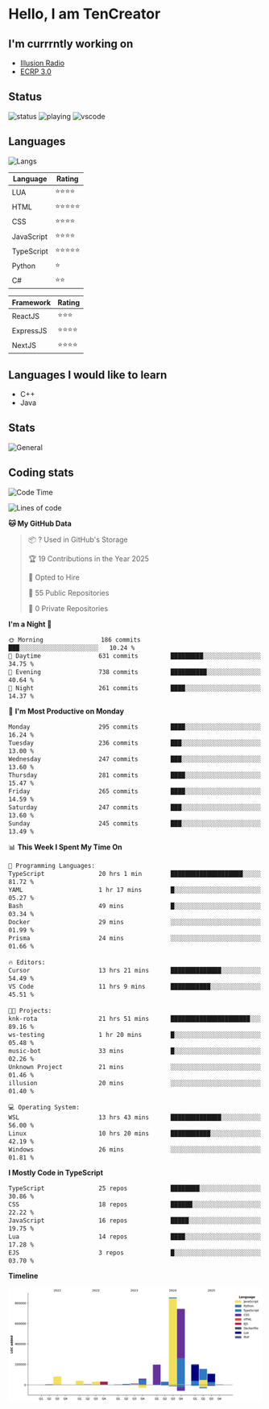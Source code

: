 # Hello, I am TenCreator

## I'm currrntly working on
- [Illusion Radio](https://illusionradio.co.uk/)
- [ECRP 3.0](http://github.com/Emerald-Coast-Roleplay/)

## Status
![status](https://api.statusbadges.me/badge/status/518334475038359555?simple=true&style=for-the-badge)
![playing](https://api.statusbadges.me/badge/playing/518334475038359555?style=for-the-badge)
![vscode](https://api.statusbadges.me/badge/vscode/518334475038359555?style=for-the-badge)

## Languages
![Langs](https://github-readme-stats.vercel.app/api/top-langs/?username=tencreator&layout=compact&theme=radical)


|Language|Rating|
|--------|------|
|LUA|⭐️⭐️⭐️⭐️|
|HTML|⭐️⭐️⭐️⭐️⭐️|
|CSS|⭐️⭐️⭐️⭐️|
|JavaScript|⭐️⭐️⭐️⭐️|
|TypeScript|⭐️⭐️⭐️⭐️⭐️|
|Python|⭐️|
|C#|⭐️⭐️ |

|Framework|Rating|
|--------|------|
|ReactJS|⭐️⭐️⭐|
|ExpressJS|⭐️⭐️⭐️⭐️|
|NextJS|⭐️⭐️⭐⭐️|

## Languages I would like to learn
- C++
- Java

## Stats
![General](https://github-readme-stats.vercel.app/api?username=tencreator&show_icons=true&theme=radical)

## Coding stats

<!--START_SECTION:waka-->
![Code Time](http://img.shields.io/badge/Code%20Time-393%20hrs%207%20mins-blue)

![Lines of code](https://img.shields.io/badge/From%20Hello%20World%20I%27ve%20Written-1.9%20million%20lines%20of%20code-blue)

**🐱 My GitHub Data** 

> 📦 ? Used in GitHub's Storage 
 > 
> 🏆 19 Contributions in the Year 2025
 > 
> 💼 Opted to Hire
 > 
> 📜 55 Public Repositories 
 > 
> 🔑 0 Private Repositories 
 > 
**I'm a Night 🦉** 

```text
🌞 Morning                186 commits         ███░░░░░░░░░░░░░░░░░░░░░░   10.24 % 
🌆 Daytime                631 commits         █████████░░░░░░░░░░░░░░░░   34.75 % 
🌃 Evening                738 commits         ██████████░░░░░░░░░░░░░░░   40.64 % 
🌙 Night                  261 commits         ████░░░░░░░░░░░░░░░░░░░░░   14.37 % 
```
📅 **I'm Most Productive on Monday** 

```text
Monday                   295 commits         ████░░░░░░░░░░░░░░░░░░░░░   16.24 % 
Tuesday                  236 commits         ███░░░░░░░░░░░░░░░░░░░░░░   13.00 % 
Wednesday                247 commits         ███░░░░░░░░░░░░░░░░░░░░░░   13.60 % 
Thursday                 281 commits         ████░░░░░░░░░░░░░░░░░░░░░   15.47 % 
Friday                   265 commits         ████░░░░░░░░░░░░░░░░░░░░░   14.59 % 
Saturday                 247 commits         ███░░░░░░░░░░░░░░░░░░░░░░   13.60 % 
Sunday                   245 commits         ███░░░░░░░░░░░░░░░░░░░░░░   13.49 % 
```


📊 **This Week I Spent My Time On** 

```text
💬 Programming Languages: 
TypeScript               20 hrs 1 min        ████████████████████░░░░░   81.72 % 
YAML                     1 hr 17 mins        █░░░░░░░░░░░░░░░░░░░░░░░░   05.27 % 
Bash                     49 mins             █░░░░░░░░░░░░░░░░░░░░░░░░   03.34 % 
Docker                   29 mins             ░░░░░░░░░░░░░░░░░░░░░░░░░   01.99 % 
Prisma                   24 mins             ░░░░░░░░░░░░░░░░░░░░░░░░░   01.66 % 

🔥 Editors: 
Cursor                   13 hrs 21 mins      ██████████████░░░░░░░░░░░   54.49 % 
VS Code                  11 hrs 9 mins       ███████████░░░░░░░░░░░░░░   45.51 % 

🐱‍💻 Projects: 
knk-rota                 21 hrs 51 mins      ██████████████████████░░░   89.16 % 
ws-testing               1 hr 20 mins        █░░░░░░░░░░░░░░░░░░░░░░░░   05.48 % 
music-bot                33 mins             █░░░░░░░░░░░░░░░░░░░░░░░░   02.26 % 
Unknown Project          21 mins             ░░░░░░░░░░░░░░░░░░░░░░░░░   01.46 % 
illusion                 20 mins             ░░░░░░░░░░░░░░░░░░░░░░░░░   01.40 % 

💻 Operating System: 
WSL                      13 hrs 43 mins      ██████████████░░░░░░░░░░░   56.00 % 
Linux                    10 hrs 20 mins      ███████████░░░░░░░░░░░░░░   42.19 % 
Windows                  26 mins             ░░░░░░░░░░░░░░░░░░░░░░░░░   01.81 % 
```

**I Mostly Code in TypeScript** 

```text
TypeScript               25 repos            ████████░░░░░░░░░░░░░░░░░   30.86 % 
CSS                      18 repos            ██████░░░░░░░░░░░░░░░░░░░   22.22 % 
JavaScript               16 repos            █████░░░░░░░░░░░░░░░░░░░░   19.75 % 
Lua                      14 repos            ████░░░░░░░░░░░░░░░░░░░░░   17.28 % 
EJS                      3 repos             █░░░░░░░░░░░░░░░░░░░░░░░░   03.70 % 
```



**Timeline**

![Lines of Code chart](https://raw.githubusercontent.com/tencreator/tencreator/main/assets/bar_graph.png)


<!--END_SECTION:waka-->
